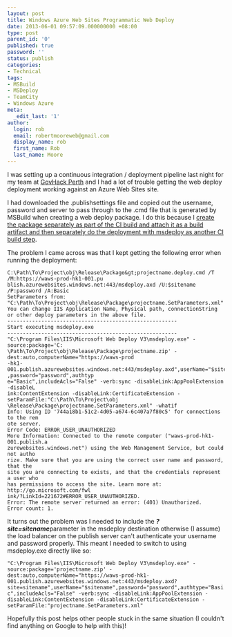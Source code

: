 ```yaml
---
layout: post
title: Windows Azure Web Sites Programmatic Web Deploy
date: 2013-06-01 09:57:09.000000000 +08:00
type: post
parent_id: '0'
published: true
password: ''
status: publish
categories:
- Technical
tags:
- MSBuild
- MSDeploy
- TeamCity
- Windows Azure
meta:
  _edit_last: '1'
author:
  login: rob
  email: robertmooreweb@gmail.com
  display_name: rob
  first_name: Rob
  last_name: Moore
---
```



I was setting up a continuous integration / deployment pipeline last night for my team at [GovHack Perth](http://www.govhack.org/locations/perth/) and I had a lot of trouble getting the web deploy deployment working against an Azure Web Sites site.



I had downloaded the .publishsettings file and copied out the username, password and server to pass through to the .cmd file that is generated by MSBuild when creating a web deploy package. I do this because I [create the package separately as part of the CI build and attach it as a build artifact and then separately do the deployment with msdeploy as another CI build step](http://robdmoore.id.au/blog/2012/09/01/maintainable-teamcity-continuous-deployment-pipeline-configuration/ "Maintainable TeamCity continuous deployment pipeline configuration").



The problem I came across was that I kept getting the following error when running the deployment:


```
C:\Path\To\Project\obj\Release\Package&gt;projectname.deploy.cmd /T /M:https://waws-prod-hk1-001.pu
blish.azurewebsites.windows.net:443/msdeploy.axd /U:$sitename /P:password /A:Basic
SetParameters from:
"C:\Path\To\Project\obj\Release\Package\projectname.SetParameters.xml"
You can change IIS Application Name, Physical path, connectionString
or other deploy parameters in the above file.
-------------------------------------------------------
Start executing msdeploy.exe
-------------------------------------------------------
"C:\Program Files\IIS\Microsoft Web Deploy V3\msdeploy.exe" -source:package='C:
\Path\To\Project\obj\Release\Package\projectname.zip' -dest:auto,computerName="https://waws-prod
-hk1-001.publish.azurewebsites.windows.net:443/msdeploy.axd",userName="$sitename"
,password="password",authtyp
e="Basic",includeAcls="False" -verb:sync -disableLink:AppPoolExtension -disableL
ink:ContentExtension -disableLink:CertificateExtension -setParamFile:"C:\Path\To\Project\obj
\Release\Package\projectname.SetParameters.xml" -whatif
Info: Using ID '744a18b1-51c2-4d05-a674-6c407a7f80c5' for connections to the rem
ote server.
Error Code: ERROR_USER_UNAUTHORIZED
More Information: Connected to the remote computer ("waws-prod-hk1-001.publish.a
zurewebsites.windows.net") using the Web Management Service, but could not autho
rize. Make sure that you are using the correct user name and password, that the
site you are connecting to exists, and that the credentials represent a user who
has permissions to access the site. Learn more at: http://go.microsoft.com/fwl
ink/?LinkId=221672#ERROR_USER_UNAUTHORIZED.
Error: The remote server returned an error: (401) Unauthorized.
Error count: 1.
```



It turns out the problem was I needed to include the ***?site=sitename***parameter in the msdeploy destination otherwise (I assume) the load balancer on the publish server can't authenticate your username and password properly. This meant I needed to switch to using msdeploy.exe directly like so:



`"C:\Program Files\IIS\Microsoft Web Deploy V3\msdeploy.exe" -source:package='projectname.zip' -dest:auto,computerName="https://waws-prod-hk1-001.publish.azurewebsites.windows.net:443/msdeploy.axd?site=sitename",userName="$sitename",password="password",authtype="Basic",includeAcls="False" -verb:sync -disableLink:AppPoolExtension -disableLink:ContentExtension -disableLink:CertificateExtension -setParamFile:"projectname.SetParameters.xml"`



Hopefully this post helps other people stuck in the same situation (I couldn't find anything on Google to help with this)!

